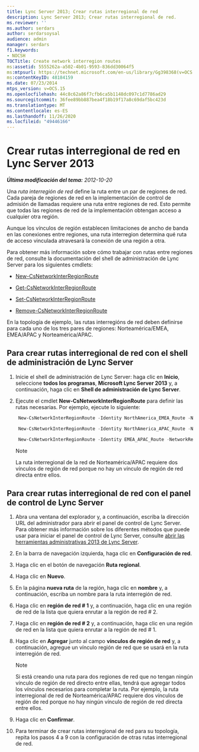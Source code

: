 ```yaml
---
title: Lync Server 2013; Crear rutas interregional de red
description: Lync Server 2013; Crear rutas interregional de red.
ms.reviewer: ''
ms.author: serdars
author: serdarsoysal
audience: admin
manager: serdars
f1.keywords:
- NOCSH
TOCTitle: Create network interregion routes
ms:assetid: 5555262a-a502-4b01-9593-836dd30064f5
ms:mtpsurl: https://technet.microsoft.com/en-us/library/Gg398368(v=OCS.15)
ms:contentKeyID: 48184159
ms.date: 07/23/2014
mtps_version: v=OCS.15
ms.openlocfilehash: 44c8c62a86f7cfb6ca5b1148dc097c1d7786ad29
ms.sourcegitcommit: 36fee89bb887bea4f18b19f17a8c69daf5bc423d
ms.translationtype: MT
ms.contentlocale: es-ES
ms.lasthandoff: 11/26/2020
ms.locfileid: "49446166"
---
```

# <a name="create-network-interregion-routes-in-lync-server-2013"></a>Crear rutas interregional de red en Lync Server 2013

<div data-xmlns="http://www.w3.org/1999/xhtml">

<div class="topic" data-xmlns="http://www.w3.org/1999/xhtml" data-msxsl="urn:schemas-microsoft-com:xslt" data-cs="https://msdn.microsoft.com/">

<div data-asp="https://msdn2.microsoft.com/asp">



</div>

<div id="mainSection">

<div id="mainBody">

<span> </span>

_**Última modificación del tema:** 2012-10-20_

Una *ruta interregión de red* define la ruta entre un par de regiones de red. Cada pareja de regiones de red en la implementación de control de admisión de llamadas requiere una ruta entre regiones de red. Esto permite que todas las regiones de red de la implementación obtengan acceso a cualquier otra región.

Aunque los vínculos de región establecen limitaciones de ancho de banda en las conexiones entre regiones, una ruta interregion determina qué ruta de acceso vinculada atravesará la conexión de una región a otra.

Para obtener más información sobre cómo trabajar con rutas entre regiones de red, consulte la documentación del shell de administración de Lync Server para los siguientes cmdlets:

  - [New-CsNetworkInterRegionRoute](https://docs.microsoft.com/powershell/module/skype/New-CsNetworkInterRegionRoute)

  - [Get-CsNetworkInterRegionRoute](https://docs.microsoft.com/powershell/module/skype/Get-CsNetworkInterRegionRoute)

  - [Set-CsNetworkInterRegionRoute](https://docs.microsoft.com/powershell/module/skype/Set-CsNetworkInterRegionRoute)

  - [Remove-CsNetworkInterRegionRoute](https://docs.microsoft.com/powershell/module/skype/Remove-CsNetworkInterRegionRoute)

En la topología de ejemplo, las rutas interregións de red deben definirse para cada uno de los tres pares de regiones: Norteamérica/EMEA, EMEA/APAC y Norteamérica/APAC.

<div>

## <a name="to-create-network-interregion-routes-by-using-lync-server-management-shell"></a>Para crear rutas interregional de red con el shell de administración de Lync Server

1.  Inicie el shell de administración de Lync Server: haga clic en **Inicio**, seleccione **todos los programas**, **Microsoft Lync Server 2013** y, a continuación, haga clic en **Shell de administración de Lync Server**.

2.  Ejecute el cmdlet **New-CsNetworkInterRegionRoute** para definir las rutas necesarias. Por ejemplo, ejecute lo siguiente:
    
       ```PowerShell
        New-CsNetworkInterRegionRoute -Identity NorthAmerica_EMEA_Route -NetworkRegionID1 NorthAmerica -NetworkRegionID2 EMEA -NetworkRegionLinkIDs "NA-EMEA-LINK"
       ```
    
       ```PowerShell
        New-CsNetworkInterRegionRoute -Identity NorthAmerica_APAC_Route -NetworkRegionID1 NorthAmerica -NetworkRegionID2 APAC -NetworkRegionLinkIDs "NA-EMEA-LINK, EMEA-APAC-LINK"
       ```
    
       ```PowerShell
        New-CsNetworkInterRegionRoute -Identity EMEA_APAC_Route -NetworkRegionID1 EMEA -NetworkRegionID2 APAC -NetworkRegionLinkIDs "EMEA-APAC-LINK"
       ```
    
    <div class=" ">
    

    > [!NOTE]  
    > La ruta interregional de la red de Norteamérica/APAC requiere dos vínculos de región de red porque no hay un vínculo de región de red directa entre ellos.

    
    </div>

</div>

<div>

## <a name="to-create-network-interregion-routes-by-using-lync-server-control-panel"></a>Para crear rutas interregional de red con el panel de control de Lync Server

1.  Abra una ventana del explorador y, a continuación, escriba la dirección URL del administrador para abrir el panel de control de Lync Server. Para obtener más información sobre los diferentes métodos que puede usar para iniciar el panel de control de Lync Server, consulte [abrir las herramientas administrativas 2013 de Lync Server](lync-server-2013-open-lync-server-administrative-tools.md).

2.  En la barra de navegación izquierda, haga clic en **Configuración de red**.

3.  Haga clic en el botón de navegación **Ruta regional**.

4.  Haga clic en **Nuevo**.

5.  En la página **nueva ruta** de la región, haga clic en **nombre** y, a continuación, escriba un nombre para la ruta interregión de red.

6.  Haga clic en **región de red \# 1** y, a continuación, haga clic en una región de red de la lista que quiera enrutar a la región de red \# 2.

7.  Haga clic en **región de red \# 2** y, a continuación, haga clic en una región de red en la lista que quiera enrutar a la región de red \# 1.

8.  Haga clic en **Agregar** junto al campo **vínculos de región de red** y, a continuación, agregue un vínculo región de red que se usará en la ruta interregión de red.
    
    <div class=" ">
    

    > [!NOTE]  
    > Si está creando una ruta para dos regiones de red que no tengan ningún vínculo de región de red directo entre ellas, tendrá que agregar todos los vínculos necesarios para completar la ruta. Por ejemplo, la ruta interregional de red de Norteamérica/APAC requiere dos vínculos de región de red porque no hay ningún vínculo de región de red directa entre ellos.

    
    </div>

9.  Haga clic en **Confirmar**.

10. Para terminar de crear rutas interregional de red para su topología, repita los pasos 4 a 9 con la configuración de otras rutas interregional de red.

</div>

</div>

<span> </span>

</div>

</div>

</div>

